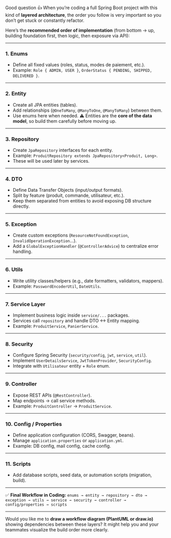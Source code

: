 Good question 👍
When you’re coding a full Spring Boot project with this kind of **layered architecture**, the order you follow is very important so you don’t get stuck or constantly refactor.

Here’s the **recommended order of implementation** (from bottom → up, building foundation first, then logic, then exposure via API):

---

### 1. **Enums**

* Define all fixed values (roles, status, modes de paiement, etc.).
* Example: `Role { ADMIN, USER }`, `OrderStatus { PENDING, SHIPPED, DELIVERED }`.

---

### 2. **Entity**

* Create all JPA entities (tables).
* Add relationships (`@OneToMany`, `@ManyToOne`, `@ManyToMany`) between them.
* Use enums here when needed.
  ⚠️ Entities are the **core of the data model**, so build them carefully before moving up.

---

### 3. **Repository**

* Create `JpaRepository` interfaces for each entity.
* Example: `ProduitRepository extends JpaRepository<Produit, Long>`.
* These will be used later by services.

---

### 4. **DTO**

* Define Data Transfer Objects (input/output formats).
* Split by feature (produit, commande, utilisateur, etc.).
* Keep them separated from entities to avoid exposing DB structure directly.

---

### 5. **Exception**

* Create custom exceptions (`ResourceNotFoundException`, `InvalidOperationException`…).
* Add a `GlobalExceptionHandler` (`@ControllerAdvice`) to centralize error handling.

---

### 6. **Utils**

* Write utility classes/helpers (e.g., date formatters, validators, mappers).
* Example: `PasswordEncoderUtil`, `DateUtils`.

---

### 7. **Service Layer**

* Implement business logic inside `service/...` packages.
* Services call `repository` and handle DTO <-> Entity mapping.
* Example: `ProduitService`, `PanierService`.

---

### 8. **Security**

* Configure Spring Security (`security/config`, `jwt`, `service`, `util`).
* Implement `UserDetailsService`, `JwtTokenProvider`, `SecurityConfig`.
* Integrate with `Utilisateur` entity + `Role` enum.

---

### 9. **Controller**

* Expose REST APIs (`@RestController`).
* Map endpoints → call service methods.
* Example: `ProduitController` → `ProduitService`.

---

### 10. **Config / Properties**

* Define application configuration (CORS, Swagger, beans).
* Manage `application.properties` or `application.yml`.
* Example: DB config, mail config, cache config.

---

### 11. **Scripts**

* Add database scripts, seed data, or automation scripts (migration, build).

---

✅ **Final Workflow in Coding:**
`enums → entity → repository → dto → exception → utils → service → security → controller → config/properties → scripts`

---

Would you like me to **draw a workflow diagram (PlantUML or draw\.io)** showing dependencies between these layers? It might help you and your teammates visualize the build order more clearly.
